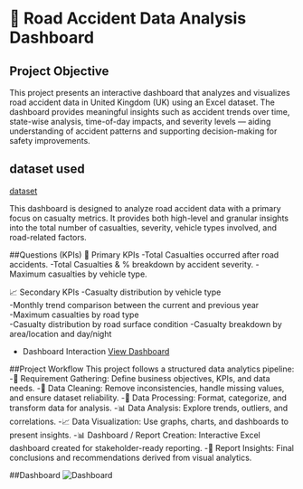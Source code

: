 # 🚧 Road Accident Data Analysis Dashboard

## Project Objective
This project presents an interactive dashboard that analyzes and visualizes road accident data in United Kingdom (UK) using an Excel dataset. The dashboard provides meaningful insights such as accident trends over time, state-wise analysis, time-of-day impacts, and severity levels — aiding understanding of accident patterns and supporting decision-making for safety improvements.
## dataset used
<a href="https://docs.google.com/spreadsheets/d/1e_71adbKmc_AxZs91KRj3eqEhTT6ULnZ/edit?usp=drive_web&ouid=109722722815037524204&rtpof=true">dataset</a>

This dashboard is designed to analyze road accident data with a primary focus on casualty metrics. It provides both high-level and granular insights into the total number of casualties, severity, vehicle types involved, and road-related factors.

##Questions (KPIs) 
🎯 Primary KPIs
-Total Casualties occurred after road accidents.
-Total Casualties & % breakdown by accident severity.
-Maximum casualties by vehicle type.

📈 Secondary KPIs
-Casualty distribution by vehicle type		  
-Monthly trend comparison between the current and previous year    
-Maximum casualties by road type   
-Casualty distribution by road surface condition 
-Casualty breakdown by area/location and day/night
- Dashboard Interaction <a href="https://github.com/Mansi-199912/Road_Accident_Excel_dashboard/blob/main/Dashboard.JPG">View Dashboard</a>

##Project Workflow
This project follows a structured data analytics pipeline:
-📝 Requirement Gathering:  Define business objectives, KPIs, and data needs.
-🧹 Data Cleaning: Remove inconsistencies, handle missing values, and ensure dataset reliability.
-🔄 Data Processing: Format, categorize, and transform data for analysis.
-📊 Data Analysis: Explore trends, outliers, and correlations.
-📈 Data Visualization: Use graphs, charts, and dashboards to present insights.
-📊 Dashboard / Report Creation: Interactive Excel dashboard created for stakeholder-ready reporting.
-🧠 Report Insights: Final conclusions and recommendations derived from visual analytics.

##Dashboard
![Dashboard](https://github.com/user-attachments/assets/e7b8fcf8-9632-443a-b3ea-0f893e07b241)

